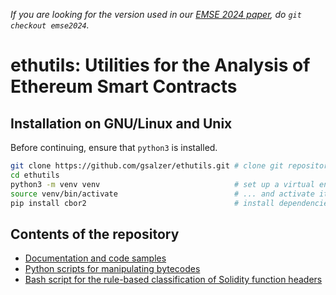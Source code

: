 *If you are looking for the version used in our [EMSE 2024 paper](https://arxiv.org/abs/2303.10517), do `git checkout emse2024`.*


# ethutils: Utilities for the Analysis of Ethereum Smart Contracts

## Installation on GNU/Linux and Unix

Before continuing, ensure that `python3` is installed.
```bash
git clone https://github.com/gsalzer/ethutils.git # clone git repository
cd ethutils
python3 -m venv venv                              # set up a virtual environment for Python
source venv/bin/activate                          # ... and activate it
pip install cbor2                                 # install dependencies
```

## Contents of the repository

* [Documentation and code samples](doc)
* [Python scripts for manipulating bytecodes](ethutils)
* [Bash script for the rule-based classification of Solidity function headers](headers)

